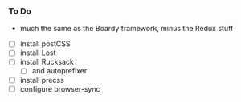 ### To Do
- much the same as the Boardy framework, minus the Redux stuff
- [ ] install postCSS
- [ ] install Lost
- [ ] install Rucksack
	- [ ] and autoprefixer
- [ ] install precss
- [ ] configure browser-sync